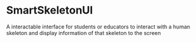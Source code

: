 # SmartSkeletonUI
A interactable interface for students or educators to interact with a human skeleton and display information of that skeleton to the screen
